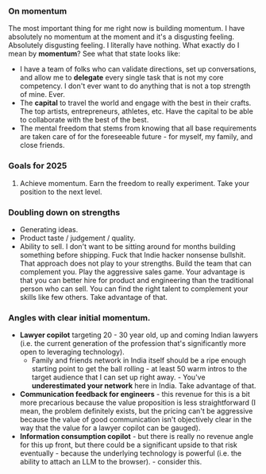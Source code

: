 ### On momentum
The most important thing for me right now is building momentum. I have absolutely no momentum at the moment and it's a disgusting feeling. Absolutely disgusting feeling. I literally have nothing.
What exactly do I mean by **momentum**? See what that state looks like:
- I have a team of folks who can validate directions, set up conversations, and allow me to **delegate** every single task that is not my core competency. I don't ever want to do anything that is not a top strength of mine. Ever.
- The **capital** to travel the world and engage with the best in their crafts. The top artists, entrepreneurs, athletes, etc. Have the capital to be able to collaborate with the best of the best.
- The mental freedom that stems from knowing that all base requirements are taken care of for the foreseeable future - for myself, my family, and close friends.
### Goals for 2025
1. Achieve momentum. Earn the freedom to really experiment. Take your position to the next level.
### Doubling down on strengths
- Generating ideas.
- Product taste / judgement / quality.
- Ability to sell.
I don't want to be sitting around for months building something before shipping. Fuck that Indie hacker nonsense bullshit. That approach does not play to your strengths. Build the team that can complement you. Play the aggressive sales game. Your advantage is that you can better hire for product and engineering than the traditional person who can sell. You can find the right talent to complement your skills like few others. Take advantage of that.
### Angles with clear initial momentum.
- **Lawyer copilot** targeting 20 - 30 year old, up and coming Indian lawyers (i.e. the current generation of the profession that's significantly more open to leveraging technology).
	- Family and friends network in India itself should be a ripe enough starting point to get the ball rolling - at least 50 warm intros to the target audience that I can set up right away. - You've **underestimated your network** here in India. Take advantage of that.
- **Communication feedback for engineers** - this revenue for this is a bit more precarious because the value proposition is less straightforward (I mean, the problem definitely exists, but the pricing can't be aggressive because the value of good communication isn't objectively clear in the way that the value for a lawyer copilot can be gauged).
- **Information consumption copilot** - but there is really no revenue angle for this up front, but there could be a significant upside to that risk eventually - because the underlying technology is powerful (i.e. the ability to attach an LLM to the browser). - consider this.

